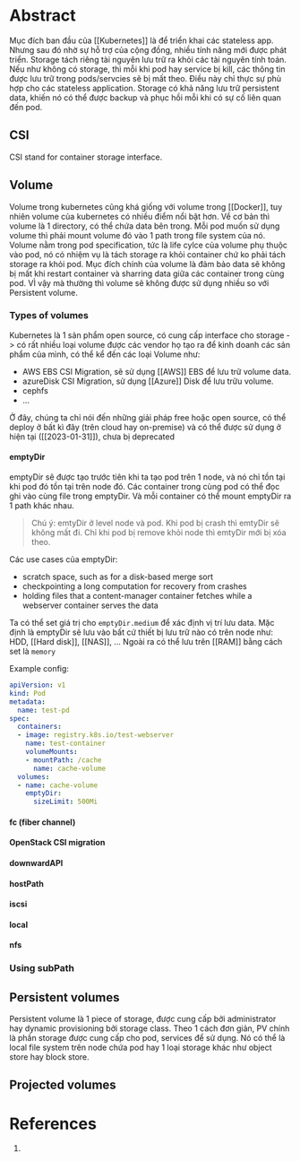 ---
---
# Abstract

Mục đích ban đầu của [[Kubernetes]] là để triển khai các stateless app. Nhưng sau đó nhờ sự hỗ trợ của cộng đồng, nhiều tính năng mới được phát triển. Storage tách riêng tài nguyên lưu trữ ra khỏi các tài nguyên tính toán. Nếu như không có storage, thì mỗi khi pod hay service bị kill, các thông tin được lưu trữ trong pods/servcies sẽ bị mất theo. Điều này chỉ thực sự phù hợp cho các stateless application. Storage có khả năng lưu trữ persistent data, khiến nó có thể được backup và phục hồi mỗi khi có sự cố liên quan đến pod.

## CSI
CSI stand for container storage interface. 

## Volume

Volume trong kubernetes cũng khá giống với volume trong [[Docker]], tuy nhiên volume của kubernetes có nhiều điểm nổi bật hơn. 
Về cơ bản thì volume là 1 directory, có thể chứa data bên trong. Mỗi pod muốn sử dụng volume thì phải mount volume đó vào 1 path trong file system của nó. Volume nằm trong pod specification, tức là life cylce của volume phụ thuộc vào pod, nó có nhiệm vụ là tách storage ra khỏi container chứ ko phải tách storage ra khỏi pod. Mục đích chính của volume là đảm bảo data sẽ không bị mất khi restart container và sharring data giữa các container trong cùng pod. VÌ vậy mà thường thì volume sẽ không được sử dụng nhiều so với Persistent volume.

### Types of volumes

Kubernetes là 1 sản phẩm open source, có cung cấp interface cho storage -> có rất nhiều loại volume được các vendor họ tạo ra để kinh doanh các sản phẩm của mình, có thể kể đến các loại Volume như:
- AWS EBS CSI Migration, sẽ sử dụng [[AWS]] EBS để lưu trữ volume data.
- azureDisk CSI Migration, sử dụng [[Azure]] Disk để lưu trữu volume.
- cephfs
- ...

Ở đây, chúng ta chỉ nói đến những giải pháp free hoặc open source, có thể deploy ở bất kì đây (trên cloud hay on-premise) và có thể được sử dụng ở hiện tại ([[2023-01-31]]), chưa bị deprecated

#### emptyDir
emptyDir sẽ được tạo trước tiên khi ta tạo pod trên 1 node, và nó chỉ tồn tại khi pod đó tồn tại trên node đó. Các container trong cùng pod có thể đọc ghi vào cùng file trong emptyDir. Và mỗi container có thể mount emptyDir ra 1 path khác nhau.

> Chú ý: emtyDir ở level node và pod. Khi pod bị crash thì emtyDir sẽ không mất đi. Chỉ khi pod bị remove khỏi node thì emtyDir mới bị xóa theo.

Các use cases của emptyDir:
- scratch space, such as for a disk-based merge sort
- checkpointing a long computation for recovery from crashes
- holding files that a content-manager container fetches while a webserver container serves the data

Ta có thể set giá trị cho `emptyDir.medium` để xác định vị trí lưu data. Mặc định là emptyDir sẽ lưu vào bất cứ thiết bị lưu trữ nào có trên node như: HDD, [[Hard disk]], [[NAS]], ... Ngoài ra có thể lưu trên [[RAM]] bằng cách set là `memory`

Example config:

```yaml
apiVersion: v1
kind: Pod
metadata:
  name: test-pd
spec:
  containers:
  - image: registry.k8s.io/test-webserver
    name: test-container
    volumeMounts:
    - mountPath: /cache
      name: cache-volume
  volumes:
  - name: cache-volume
    emptyDir:
      sizeLimit: 500Mi
```

#### fc (fiber channel)
#### OpenStack CSI migration
#### downwardAPI
#### hostPath
#### iscsi
#### local
#### nfs
### Using subPath

## Persistent volumes

Persistent volume là 1 piece of storage, được cung cấp bởi administrator hay dynamic provisioning bởi storage class. Theo 1 cách đơn giản, PV chính là phần storage được cung cấp cho pod, services để sử dụng. Nó có thể là local file system trên node chứa pod hay 1 loại storage khác như object store hay block store. 
## Projected volumes


# References
1. 
